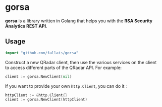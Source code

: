 # gorsa

**gorsa** is a library written in Golang that helps you with the **RSA Security Analytics REST API**.

## Usage

```go
import "github.com/fallais/gorsa"
```

Construct a new QRadar client, then use the various services on the client to
access different parts of the QRadar API. For example:

```go
client := gorsa.NewClient(nil)
```

If you want to provide your own `http.Client`, you can do it :

```go
httpClient := &http.Client{}
client := gorsa.NewClient(httpClient)
```
